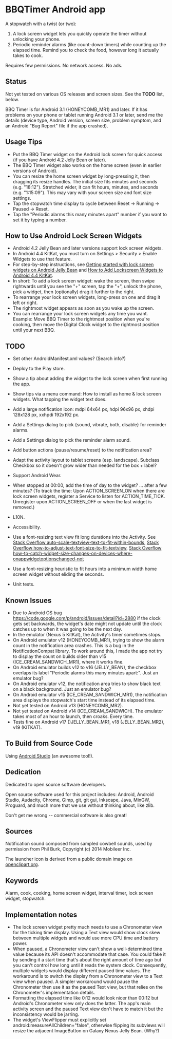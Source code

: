 # BBQTimer Android app

A stopwatch with a twist (or two):

1. A lock screen widget lets you quickly operate the timer without unlocking your phone.
2. Periodic reminder alarms (like count-down timers) while counting up the elapsed time.
   Remind you to check the food, however long it actually takes to cook.

Requires few permissions. No network access. No ads.

## Status
Not yet tested on various OS releases and screen sizes.
See the **TODO** list, below.

BBQ Timer is for Android 3.1 (HONEYCOMB_MR1) and later. If it has problems on your phone or tablet
running Android 3.1 or later, send me the details (device type, Android version, screen size,
problem symptom, and an Android "Bug Report" file if the app crashed).

## Usage Tips
* Put the BBQ Timer widget on the Android lock screen for quick access (if you have Android 4.2
  Jelly Bean or later).
* The BBQ Timer widget also works on the home screen (even in earlier versions of Android).
* You can resize the home screen widget by long-pressing it, then dragging its resize handles.
  The initial size fits minutes and seconds (e.g. "18:12"). Stretched wider, it can fit hours,
  minutes, and seconds (e.g. "1:15:09"). This may vary with your screen size and font size settings.
* Tap the stopwatch time display to cycle between Reset -> Running -> Paused -> Reset.
* Tap the "Periodic alarms this many minutes apart" number if you want to set it by typing a number.

## How to Use Android Lock Screen Widgets
* Android 4.2 Jelly Bean and later versions support lock screen widgets.
* In Android 4.4 KitKat, you must turn on Settings > Security > Enable Widgets to use that feature.
* For step-by-step instructions, see [Getting started with lock screen widgets on Android Jelly
  Bean](http://howto.cnet.com/8301-11310_39-57549747-285/getting-started-with-lock-screen-widgets-on-android-jelly-bean/
  "CNET How To")
  and [How to Add Lockscreen Widgets to Android 4.4
  KitKat](http://www.gottabemobile.com/2013/11/11/add-lockscreen-widgets-android-4-4-kitkat-nexus-5/
  "GottaBe Mobile").
* In short: To add a lock screen widget: wake the screen, then swipe rightwards until you see the
  "+" screen, tap the "+", unlock the phone, pick a widget, then (optionally) drag it further to the
  right.
* To rearrange your lock screen widgets, long-press on one and drag it left or right.
* The rightmost widget appears as soon as you wake up the screen.
* You can rearrange your lock screen widgets any time you want. Example: Move BBQ Timer to the
  rightmost position when you're cooking, then move the Digital Clock widget to the rightmost
  position until your next BBQ.

## TODO
* Set other AndroidManifest.xml values? (Search info?)
* Deploy to the Play store.

* Show a tip about adding the widget to the lock screen when first running the app.
* Show tips via a menu command: How to install as home & lock screen widgets. What tapping the
  widget text does.
* Add a large notification icon: mdpi 64x64 px, hdpi 96x96 px, xhdpi 128x128 px,
  xxhpdi 192x192 px.
* Add a Settings dialog to pick {sound, vibrate, both, disable} for reminder alarms.
* Add a Settings dialog to pick the reminder alarm sound.
* Add button actions (pause/resume/reset) to the notification area?
* Adapt the activity layout to tablet screens (esp. landscape). Subclass Checkbox so it doesn't grow
  wider than needed for the box + label?

* Support Android Wear.

* When stopped at 00:00, add the time of day to the widget? ... after a few minutes?
  (To track the time: Upon ACTION_SCREEN_ON when there are lock screen widgets, register a Service to
  listen for ACTION_TIME_TICK. Unregister upon ACTION_SCREEN_OFF or when the last widget is removed.)
* L10N.
* Accessibility.
* Use a font-resizing text view fit long durations into the Activity. See
  [Stack Overflow auto-scale-textview-text-to-fit-within-bounds](http://stackoverflow.com/questions/5033012/auto-scale-textview-text-to-fit-within-bounds/),
  [Stack Overflow how-to-adjust-text-font-size-to-fit-textview](http://stackoverflow.com/questions/2617266/how-to-adjust-text-font-size-to-fit-textview/),
  [Stack Overflow how-to-catch-widget-size-changes-on-devices-where-onappwidgetoptionschanged-not](http://stackoverflow.com/questions/17396045/how-to-catch-widget-size-changes-on-devices-where-onappwidgetoptionschanged-not)
* Use a font-resizing heuristic to fit hours into a minimum width home screen widget without eliding
  the seconds.

* Unit tests.

## Known Issues
* Due to Android OS bug https://code.google.com/p/android/issues/detail?id=2880 if the clock gets
  set backwards, the widget's date might not update until the clock catches up to when it was going
  to be the next day.
* In the emulator (Nexus 5 KitKat), the Activity's timer sometimes stops.
* On Android emulator v12 (HONEYCOMB_MR1), trying to show the alarm count in the notification area
  crashes. This is a bug in the NotificationCompat library. To work around this, I made the app not
  try to display the count on builds older than v15 (ICE_CREAM_SANDWICH_MR1), where it works fine.
* On Android emulator builds v12 to v16 (JELLY_BEAN), the checkbox overlaps its label
  "Periodic alarms this many minutes apart:". Just an emulator bug?
* On Android emulator v12, the notification area tries to show black text on a black background.
  Just an emulator bug?
* On Android emulator v15 (ICE_CREAM_SANDWICH_MR1), the notification area displays the stopwatch's
  start time instead of its elapsed time.
* Not yet tested on Android v13 (HONEYCOMB_MR2).
* Not yet tested on Android v14 (ICE_CREAM_SANDWICH). The emulator takes most of an hour to launch,
  then croaks. Every time.
* Tests fine on Android v17 ()JELLY_BEAN_MR1, v18 (JELLY_BEAN_MR2), v19 (KITKAT).

## To Build from Source Code
Using [Android Studio](http://developer.android.com/sdk/installing/studio.html) (an awesome tool!).

## Dedication
Dedicated to open source software developers.

Open source software used for this project includes: Android, Android Studio, Audacity, Chrome,
Gimp, git, git gui, Inkscape, Java, MinGW, Proguard, and much more that we use without thinking
about, like zlib.

Don't get me wrong -- commercial software is also great!

## Sources
Notification sound composed from sampled cowbell sounds, used by permission from Phil Burk,
Copyright (c) 2014 Mobileer Inc.

The launcher icon is derived from a public domain image on [openclipart.org](openclipart.org).

## Keywords
Alarm, cook, cooking, home screen widget, interval timer, lock screen widget, stopwatch.

## Implementation notes
* The lock screen widget pretty much needs to use a Chronometer view for the ticking time display.
Using a Text view would show clock skew between multiple widgets and would use more CPU time and
battery power.
* When paused, a Chronometer view can't show a well-determined time value because its API doesn't
accommodate that case. You could fake it by sending it a start time that's about the right amount of
time ago but you can't control how long until it reads the system clock. Consequently, multiple
widgets would display different paused time values. The workaround is to switch the display from a
Chronometer view to a Text view when paused. A simpler workaround would pause the Chronometer then
use it as the paused Text view, but that relies on the Chronometer's implementation details.
* Formatting the elapsed time like 0:12 would look nicer than 00:12 but Android's Chronometer view
only does the latter. The app's main activity screen and the paused Text view don't have to match it
but the inconsistency would be jarring.
* The widget's ViewFlipper must explicitly set android:measureAllChildren="false", otherwise
flipping its subviews will resize the adjacent ImageButton on Galaxy Nexus Jelly Bean. (Why?)
